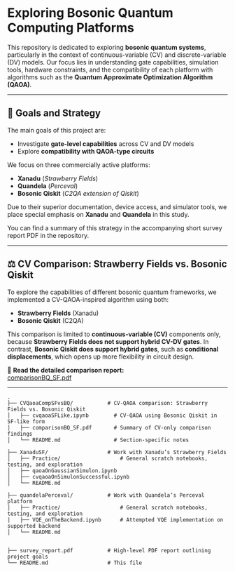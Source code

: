 # Exploring Bosonic Quantum Computing Platforms

This repository is dedicated to exploring **bosonic quantum systems**, particularly in the context of continuous-variable (CV) and discrete-variable (DV) models. Our focus lies in understanding gate capabilities, simulation tools, hardware constraints, and the compatibility of each platform with algorithms such as the **Quantum Approximate Optimization Algorithm (QAOA)**.

---

## 📌 Goals and Strategy

The main goals of this project are:

- Investigate **gate-level capabilities** across CV and DV models
- Explore **compatibility with QAOA-type circuits**

We focus on three commercially active platforms:

- **Xanadu** (*Strawberry Fields*)
- **Quandela** (*Perceval*)
- **Bosonic Qiskit** (*C2QA extension of Qiskit*)

Due to their superior documentation, device access, and simulator tools, we place special emphasis on **Xanadu** and **Quandela** in this study.

You can find a summary of this strategy in the accompanying short survey report PDF in the repository.

---

## ⚖️ CV Comparison: Strawberry Fields vs. Bosonic Qiskit

To explore the capabilities of different bosonic quantum frameworks, we implemented a CV-QAOA-inspired algorithm using both:

- **Strawberry Fields** (Xanadu)
- **Bosonic Qiskit** (C2QA)

This comparison is limited to **continuous-variable (CV)** components only, because **Strawberry Fields does not support hybrid CV-DV gates**. In contrast, **Bosonic Qiskit does support hybrid gates**, such as **conditional displacements**, which opens up more flexibility in circuit design.

📄 **Read the detailed comparison report:**  
[comparisonBQ_SF.pdf](CVQaoaCompSFvsBQ/comparisonBQ_SF.pdf)

---


```text
.
├── CVQaoaCompSFvsBQ/           # CV-QAOA comparison: Strawberry Fields vs. Bosonic Qiskit
│   ├── cvqaoaSFLike.ipynb        # CV-QAOA using Bosonic Qiskit in SF-like form
│   ├── comparisonBQ_SF.pdf       # Summary of CV-only comparison findings
│   └── README.md                 # Section-specific notes

├── XanaduSF/                   # Work with Xanadu’s Strawberry Fields
│   ├── Practice/                   # General scratch notebooks, testing, and exploration
│   ├── qaoaOnGaussianSimulon.ipynb
│   ├── cvqaoaOnSimulonSuccessful.ipynb
│   └── README.md

├── quandelaPerceval/           # Work with Quandela’s Perceval platform
│   ├── Practice/                   # General scratch notebooks, testing, and exploration
|   ├── VQE_onTheBackend.ipynb      # Attempted VQE implementation on supported backend
│   └── README.md


├── survey_report.pdf           # High-level PDF report outlining project goals
└── README.md                   # This file
```
